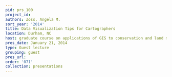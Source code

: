 ```yaml
---
pid: prs_100
project_id: 
authors: Zoss, Angela M.
sort_year: '2014'
title: Data Visualization Tips for Cartographers
location: Durham, NC
host: graduate course on applications of GIS to conservation and land management
pres_date: January 21, 2014
type: Guest lecture
grouping: guest
pres_url: 
order: '071'
collection: presentations
---
```

